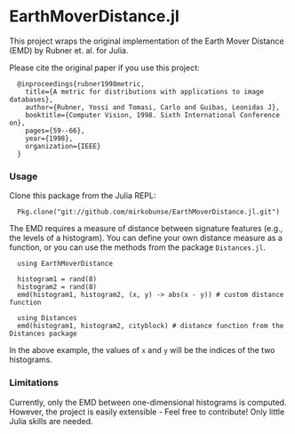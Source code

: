 # EarthMoverDistance.jl

This project wraps the original implementation of the Earth Mover Distance (EMD) by Rubner
et. al. for Julia.

Please cite the original paper if you use this project:

      @inproceedings{rubner1998metric,
        title={A metric for distributions with applications to image databases},
        author={Rubner, Yossi and Tomasi, Carlo and Guibas, Leonidas J},
        booktitle={Computer Vision, 1998. Sixth International Conference on},
        pages={59--66},
        year={1998},
        organization={IEEE}
      }


### Usage

Clone this package from the Julia REPL:

      Pkg.clone("git://github.com/mirkobunse/EarthMoverDistance.jl.git")

The EMD requires a measure of distance between signature features (e.g., the levels of a
histogram). You can define your own distance measure as a function, or you can use the
methods from the package `Distances.jl`.

      using EarthMoverDistance
      
      histogram1 = rand(8)
      histogram2 = rand(8)
      emd(histogram1, histogram2, (x, y) -> abs(x - y)) # custom distance function
      
      using Distances
      emd(histogram1, histogram2, cityblock) # distance function from the Distances package

In the above example, the values of `x` and `y` will be the indices of the two histograms.


### Limitations

Currently, only the EMD between one-dimensional histograms is computed.
However, the project is easily extensible - Feel free to contribute!
Only little Julia skills are needed.

